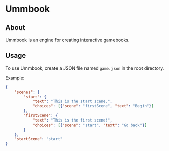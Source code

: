 # Ummbook

## About

Ummbook is an engine for creating interactive gamebooks.

## Usage

To use Ummbook, create a JSON file named ```game.json``` in the root directory.

Example:

```json
{
    "scenes": {
        "start": {
            "text": "This is the start scene.",
            "choices": [{"scene": "firstScene", "text": "Begin"}]
        },
        "firstScene": {
            "text": "This is the first scene!",
            "choices": [{"scene": "start", "text": "Go back"}]
        }
    },
    "startScene": "start"
}
```
